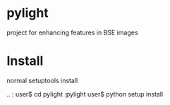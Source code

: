 pylight
=========

project for enhancing features in BSE images

Install
==========
normal setuptools install

..
    : user$ cd pylight
    :pylight user$ python setup install


